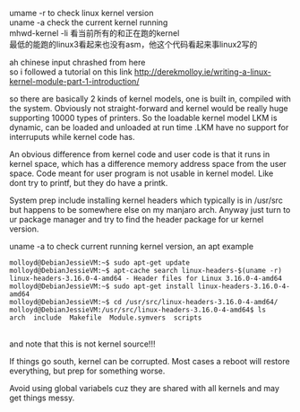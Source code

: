 umame -r to check linux kernel version <br>
uname -a check the current kernel running <br>
mhwd-kernel -li 看当前所有的和正在跑的kernel <br>
最低的能跑的linux3看起来也没有asm，他这个代码看起来事linux2写的<br>

ah chinese input chrashed from here<br>
so i followed a tutorial on this link http://derekmolloy.ie/writing-a-linux-kernel-module-part-1-introduction/<br>

so there are basically 2 kinds of kernel models, one is built in, compiled with the system. Obviously not straight-forward and kernel would be really huge supporting 10000 types of printers. So the loadable kernel model LKM is dynamic, can be loaded and unloaded at run time .LKM have no support for interruputs while kernel code has.<br>

An obvious difference from kernel code and user code is that it runs in kernel space, which has a difference memory address space from the user space. Code meant for user program is not usable in kernel model. Like dont try to printf, but they do have a printk. <br>

System prep include installing kernel headers which typically is in /usr/src but happens to be somewhere else on my manjaro arch. Anyway just turn to ur package manager and try to find the header package for ur kernel version. <br>

uname -a to check current running kernel version,
an apt example
```
molloyd@DebianJessieVM:~$ sudo apt-get update
molloyd@DebianJessieVM:~$ apt-cache search linux-headers-$(uname -r)
linux-headers-3.16.0-4-amd64 - Header files for Linux 3.16.0-4-amd64
molloyd@DebianJessieVM:~$ sudo apt-get install linux-headers-3.16.0-4-amd64
molloyd@DebianJessieVM:~$ cd /usr/src/linux-headers-3.16.0-4-amd64/
molloyd@DebianJessieVM:/usr/src/linux-headers-3.16.0-4-amd64$ ls
arch  include  Makefile  Module.symvers  scripts
```
<br>and note that this is not kernel source!!!<br>

If things go south, kernel can be corrupted. Most cases a reboot will restore everything, but prep for something worse.<br>

Avoid using global variabels cuz they are shared with all kernels and may get things messy.<br>
